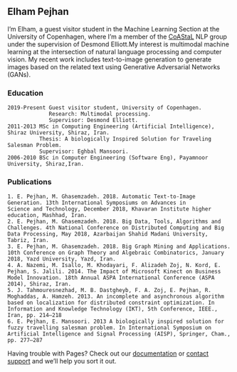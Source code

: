 ## Elham Pejhan

I’m Elham, a guest visitor student in the Machine Learning Section at the University of Copenhagen, where I’m a member of the [CoAStaL](https://coastalcph.github.io/) NLP group under the supervision of Desmond Elliott.My interest is multimodal machine learning at the intersection of natural language processing and computer vision. My recent work includes text-to-image generation to generate images based on the related text using Generative Adversarial Networks (GANs). 

### Education
   
    2019-Present Guest visitor student, University of Copenhagen.
                 Research: Multimodal processing.
                 Supervisor: Desmond Elliott.
    2011-2013 MSc in Computing Engineering (Artificial Intelligence), Shiraz University, Shiraz, Iran.
              Thesis: A biologically Inspired Solution for Traveling Salesman Problem.
              Supervisor: Eghbal Mansoori.
    2006-2010 BSc in Computer Engineering (Software Eng), Payamnoor University, Shiraz,Iran.

### Publications

    1. E. Pejhan, M. Ghasemzadeh. 2018. Automatic Text-to-Image Generation. 13th International Symposiums on Advances in         Science and Technology, December 2018, Khavaran Institute higher education, Mashhad, Iran.
    2. E. Pejhan, M. Ghasemzadeh. 2018. Big Data, Tools, Algorithms and Challenges. 4th National Conference on Distributed Computing and Big Data Processing, May 2018, Azarbaijan Shahid Madani University, Tabriz, Iran.
    3. E. Pejhan, M. Ghasemzadeh. 2018. Big Graph Mining and Applications. 10th Conference on Graph Theory and Algebraic Combinatorics, January 2018, Yazd University, Yazd, Iran.
    4. A. Nazemi, M. Isallo, M. Khodayari, F. Alizadeh Zoj, N. Kord, E. Pejhan, S. Jalili. 2014. The Impact of Microsoft Kinect on Business Model Innovation. 18th Annual ASPA International Conference (ASPA 2014), Shiraz, Iran.
    5. J. Tahmouresnezhad, M. B. Dastgheyb, F. A. Zoj, E. Pejhan, R. Moghaddas, A. Hamzeh. 2013. An incomplete and asynchronous algorithm based on localization for distributed constraint optimization. In Information and Knowledge Technology (IKT), 5th Conference, IEEE., Iran, pp. 214–218
    6. E. Pejhan, E. Mansoori. 2013 A biologically inspired solution for fuzzy travelling salesman problem. In International Symposium on Artificial Intelligence and Signal Processing (AISP), Springer, Cham., pp. 277–287
    
Having trouble with Pages? Check out our [documentation](https://help.github.com/categories/github-pages-basics/) or [contact support](https://github.com/contact) and we’ll help you sort it out.
